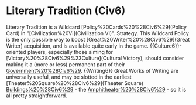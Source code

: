 # Literary Tradition (Civ6)

Literary Tradition is a Wildcard [Policy%20Cards%20%28Civ6%29](Policy Card) in "[Civilization%20VI](Civilization VI)".
Strategy.
This Wildcard Policy is the only possible way to boost [Great%20Writer%20%28Civ6%29](Great Writer) acquisition, and is available quite early in the game. {{Culture6}}-oriented players, especially those aiming for [Victory%20%28Civ6%29%23Culture](Cultural Victory), should consider making it a (more or less) permanent part of their [Government%20%28Civ6%29](government). {{Writing6}} Great Works of Writing are universally useful, and may be slotted in the earliest [Theater%20Square%20%28Civ6%29](Theater Square) [Buildings%20%28Civ6%29](building) - the [Amphitheater%20%28Civ6%29](Amphitheater) - so it is all pretty straightforward.